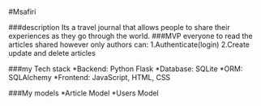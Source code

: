 #Msafiri

###description
Its a travel journal that allows people to share their experiences as they go through the world.
###MVP
everyone to read the articles shared however only authors can: 
1.Authenticate(login) 
2.Create update and delete articles

###my Tech stack
*Backend: Python Flask
*Database: SQLite
*ORM: SQLAlchemy
*Frontend: JavaScript, HTML, CSS

###My models
*Article Model
*Users Model
